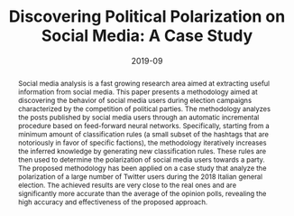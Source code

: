 ---
title: "Discovering Political Polarization on Social Media: A Case Study"
date: 2019-09
publishDate: 2019-09
authors: ["Loris Belcastro", "Riccardo Cantini", "Fabrizio Marozzo", "Paolo Trunfio", "Domenico Talia"]
publication_types: ["1"]
abstract: "Social media analysis is a fast growing research area aimed at extracting useful information from social media. This paper presents a methodology aimed at discovering the behavior of social media users during election campaigns characterized by the competition of political parties. The methodology analyzes the posts published by social media users through an automatic incremental procedure based on feed-forward neural networks. Specifically, starting from a minimum amount of classification rules (a small subset of the hashtags that are notoriously in favor of specific factions), the methodology iteratively increases the inferred knowledge by generating new classification rules. These rules are then used to determine the polarization of social media users towards a party. The proposed methodology has been applied on a case study that analyze the polarization of a large number of Twitter users during the 2018 Italian general election. The achieved results are very close to the real ones and are significantly more accurate than the average of the opinion polls, revealing the high accuracy and effectiveness of the proposed approach."
featured: false
publication: "*15th International Conference on Semantics, Knowledge and Grids (SKG), Guangzhou, China, 2019, pp. 182-189*"
url_pdf: "https://ieeexplore.ieee.org/document/9044124"
doi: "10.1109/SKG49510.2019.00038"


# Featured image
# To use, add an image named `featured.jpg/png` to your page's folder. 
image:
  caption: ""
  focal_point: ""
  preview_only: false


tags: ["social media analysis", opinion mining", "user polarization", "neural networks", "sentiment analysis","political events"]

---